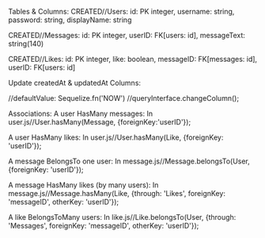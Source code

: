 Tables & Columns:
CREATED//Users: id: PK integer, username: string, password: string, displayName: string

CREATED//Messages: id: PK integer, userID: FK[users: id], messageText: string(140)

CREATED//Likes: id: PK integer, like: boolean, messageID: FK[messages: id], userID: FK[users: id]

Update createdAt & updatedAt Columns:

//defaultValue: Sequelize.fn('NOW')
//queryInterface.changeColumn();

Associations:
A user HasMany messages:
In user.js//User.hasMany(Message, {foreignKey:'userID'});

A user HasMany likes:
In user.js//User.hasMany(Like, {foreignKey: 'userID'});

A message BelongsTo one user:
In message.js//Message.belongsTo(User, {foreignKey: 'userID'});

A message HasMany likes (by many users):
In message.js//Message.hasMany(Like, {through: 'Likes', foreignKey: 'messageID', otherKey: 'userID'});

A like BelongsToMany users:
In like.js//Like.belongsTo(User, {through: 'Messages', foreignKey: 'messageID', otherKey: 'userID'});

